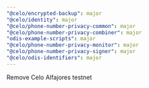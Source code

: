 ```yaml
---
"@celo/encrypted-backup": major
"@celo/identity": major
"@celo/phone-number-privacy-common": major
"@celo/phone-number-privacy-combiner": major
"odis-example-scripts": major
"@celo/phone-number-privacy-monitor": major
"@celo/phone-number-privacy-signer": major
"@celo/odis-identifiers": major
---
```


Remove Celo Alfajores testnet
